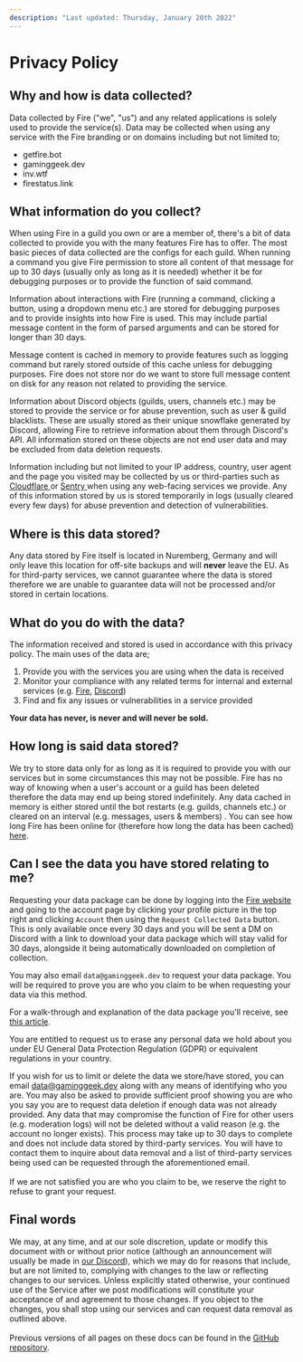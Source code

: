 ```yaml
---
description: "Last updated: Thursday, January 20th 2022"
---
```


# Privacy Policy

## Why and how is data collected?

Data collected by Fire ("we", "us") and any related applications is solely used to provide the service(s). Data may be collected when using any service with the Fire branding or on domains including but not limited to;

- getfire.bot
- gaminggeek.dev
- inv.wtf
- firestatus.link

## What information do you collect?

When using Fire in a guild you own or are a member of, there's a bit of data collected to provide you with the many features Fire has to offer. The most basic pieces of data collected are the configs for each guild. When running a command you give Fire permission to store all content of that message for up to 30 days (usually only as long as it is needed) whether it be for debugging purposes or to provide the function of said command.&#x20;

Information about interactions with Fire (running a command, clicking a button, using a dropdown menu etc.) are stored for debugging purposes and to provide insights into how Fire is used. This may include partial message content in the form of parsed arguments and can be stored for longer than 30 days.

Message content is cached in memory to provide features such as logging command but rarely stored outside of this cache unless for debugging purposes. Fire does not store nor do we want to store full message content on disk for any reason not related to providing the service.

Information about Discord objects (guilds, users, channels etc.) may be stored to provide the service or for abuse prevention, such as user & guild blacklists. These are usually stored as their unique snowflake generated by Discord, allowing Fire to retrieve information about them through Discord's API. All information stored on these objects are not end user data and may be excluded from data deletion requests.

Information including but not limited to your IP address, country, user agent and the page you visited may be collected by us or third-parties such as [Cloudflare ](https://cloudflare.com)or [Sentry ](https://sentry.io)when using any web-facing services we provide. Any of this information stored by us is stored temporarily in logs (usually cleared every few days) for abuse prevention and detection of vulnerabilities.

## Where is this data stored?

Any data stored by Fire itself is located in Nuremberg, Germany and will only leave this location for off-site backups and will **never** leave the EU. As for third-party services, we cannot guarantee where the data is stored therefore we are unable to guarantee data will not be processed and/or stored in certain locations.

## What do you do with the data?

The information received and stored is used in accordance with this privacy policy. The main uses of the data are;

1. Provide you with the services you are using when the data is received
2. Monitor your compliance with any related terms for internal and external services (e.g. [Fire](terms-of-service.md), [Discord](https://discordapp.com/terms))
3. Find and fix any issues or vulnerabilities in a service provided

**Your data has never, is never and will never be sold.**

## How long is said data stored?

We try to store data only for as long as it is required to provide you with our services but in some circumstances this may not be possible. Fire has no way of knowing when a user's account or a guild has been deleted therefore the data may end up being stored indefinitely. Any data cached in memory is either stored until the bot restarts (e.g. guilds, channels etc.) or cleared on an interval (e.g. messages, users & members) . You can see how long Fire has been online for (therefore how long the data has been cached) [here](https://getfire.bot/stats).

## Can I see the data you have stored relating to me?

Requesting your data package can be done by logging into the [Fire website](https://getfire.bot) and going to the account page by clicking your profile picture in the top right and clicking `Account` then using the `Request Collected Data` button. This is only available once every 30 days and you will be sent a DM on Discord with a link to download your data package which will stay valid for 30 days, alongside it being automatically downloaded on completion of collection.

You may also email `data@gaminggeek.dev` to request your data package. You will be required to prove you are who you claim to be when requesting your data via this method.

For a walk-through and explanation of the data package you'll receive, see [this article](your-data-package.md).

You are entitled to request us to erase any personal data we hold about you under EU General Data Protection Regulation (GDPR) or equivalent regulations in your country.

If you wish for us to limit or delete the data we store/have stored, you can email [data@gaminggeek.dev](mailto:data@gaminggeek.dev) along with any means of identifying who you are. You may also be asked to provide sufficient proof showing you are who you say you are to request data deletion if enough data was not already provided. Any data that may compromise the function of Fire for other users (e.g. moderation logs) will not be deleted without a valid reason (e.g. the account no longer exists). This process may take up to 30 days to complete and does not include data stored by third-party services. You will have to contact them to inquire about data removal and a list of third-party services being used can be requested through the aforementioned email.\
\
If we are not satisfied you are who you claim to be, we reserve the right to refuse to grant your request.

## Final words

We may, at any time, and at our sole discretion, update or modify this document with or without prior notice (although an announcement will usually be made in [our Discord](https://inv.wtf/fire)), which we may do for reasons that include, but are not limited to, complying with changes to the law or reflecting changes to our services. Unless explicitly stated otherwise, your continued use of the Service after we post modifications will constitute your acceptance of and agreement to those changes. If you object to the changes, you shall stop using our services and can request data removal as outlined above.\
\
Previous versions of all pages on these docs can be found in the [GitHub repository](https://github.com/FireDiscordBot/docs).
